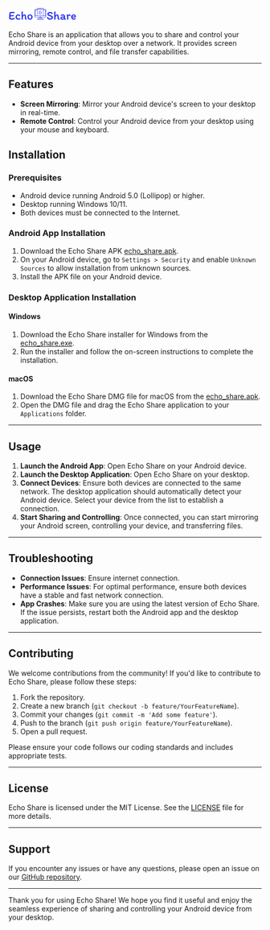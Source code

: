 <!-- # Echo Share -->
![Mobile Screenshot](assets/images/logo.png) 

Echo Share is an application that allows you to share and control your Android device from your desktop over a network. It provides screen mirroring, remote control, and file transfer capabilities.

---

## Features

- **Screen Mirroring**: Mirror your Android device's screen to your desktop in real-time.
- **Remote Control**: Control your Android device from your desktop using your mouse and keyboard.


## Installation

### Prerequisites

- Android device running Android 5.0 (Lollipop) or higher.
- Desktop running Windows 10/11.
- Both devices must be connected to the Internet.

### Android App Installation

1. Download the Echo Share APK [echo_share.apk](releases/echo_share.apk).
2. On your Android device, go to `Settings > Security` and enable `Unknown Sources` to allow installation from unknown sources.
3. Install the APK file on your Android device.

### Desktop Application Installation

#### Windows

1. Download the Echo Share installer for Windows from the [echo_share.exe](releases/echo_share.exe).
2. Run the installer and follow the on-screen instructions to complete the installation.

#### macOS

1. Download the Echo Share DMG file for macOS from the [echo_share.apk](releases/echo_share.apk).
2. Open the DMG file and drag the Echo Share application to your `Applications` folder.

---

## Usage

1. **Launch the Android App**: Open Echo Share on your Android device.
2. **Launch the Desktop Application**: Open Echo Share on your desktop.
3. **Connect Devices**: Ensure both devices are connected to the same network. The desktop application should automatically detect your Android device. Select your device from the list to establish a connection.
4. **Start Sharing and Controlling**: Once connected, you can start mirroring your Android screen, controlling your device, and transferring files.

---

## Troubleshooting

- **Connection Issues**: Ensure internet connection.
- **Performance Issues**: For optimal performance, ensure both devices have a stable and fast network connection.
- **App Crashes**: Make sure you are using the latest version of Echo Share. If the issue persists, restart both the Android app and the desktop application.

---

## Contributing

We welcome contributions from the community! If you'd like to contribute to Echo Share, please follow these steps:

1. Fork the repository.
2. Create a new branch (`git checkout -b feature/YourFeatureName`).
3. Commit your changes (`git commit -m 'Add some feature'`).
4. Push to the branch (`git push origin feature/YourFeatureName`).
5. Open a pull request.

Please ensure your code follows our coding standards and includes appropriate tests.

---

## License

Echo Share is licensed under the MIT License. See the [LICENSE](#) file for more details.

---

## Support

If you encounter any issues or have any questions, please open an issue on our [GitHub repository](https://github.com/Ahmed2000Github/echo_share/issues).

---

Thank you for using Echo Share! We hope you find it useful and enjoy the seamless experience of sharing and controlling your Android device from your desktop.